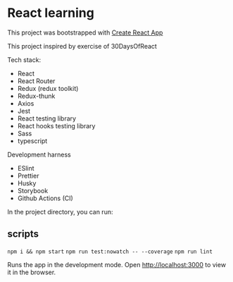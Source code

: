 # React learning

This project was bootstrapped with [Create React App](https://github.com/facebook/create-react-app)

This project inspired by exercise of 30DaysOfReact

Tech stack:

- React
- React Router
- Redux (redux toolkit)
- Redux-thunk
- Axios
- Jest
- React testing library
- React hooks testing library
- Sass
- typescript

Development harness

- ESlint
- Prettier
- Husky
- Storybook
- Github Actions (CI)

In the project directory, you can run:

## scripts

`npm i && npm start`
`npm run test:nowatch -- --coverage`
`npm run lint`

Runs the app in the development mode.
Open [http://localhost:3000](http://localhost:3000) to view it in the browser.
